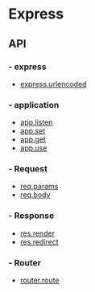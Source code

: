 Express
=======

API
---

### - express

- [express.urlencoded](https://expressjs.com/en/4x/api.html#express.urlencoded)

### - application

- [app.listen](https://expressjs.com/en/4x/api.html#app.listen)
- [app.set](https://expressjs.com/en/4x/api.html#app.set)
- [app.get](https://expressjs.com/en/4x/api.html#app.get)
- [app.use](https://expressjs.com/en/4x/api.html#app.use)

### - Request

- [req.params](https://expressjs.com/en/4x/api.html#req.params)
- [req.body](https://expressjs.com/en/4x/api.html#req.body)

### - Response

- [res.render](https://expressjs.com/en/4x/api.html#res.render)
- [res.redirect](https://expressjs.com/en/4x/api.html#res.redirect)

### - Router

- [router.route](https://expressjs.com/en/4x/api.html#router.route)
